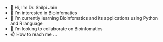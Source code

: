 - 👋 Hi, I’m Dr. Shilpi Jain
- 👀 I’m interested in Bioinfomatics
- 🌱 I’m currently learning Bioinfomatics and its applications using Python and R language
- 💞️ I’m looking to collaborate on Bioinfomatics
- 📫 How to reach me ...

<!---
shilpij01/shilpij01 is a ✨ special ✨ repository because its `README.md` (this file) appears on your GitHub profile.
You can click the Preview link to take a look at your changes.
--->
